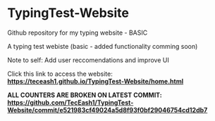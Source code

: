 # TypingTest-Website
Github repository for my typing website - BASIC

A typing test webiste (basic - added functionality comming soon)

Note to self:
Add user reccomendations and improve UI

Click this link to access the website: **https://teceash1.github.io/TypingTest-Website/home.html**

**ALL COUNTERS ARE BROKEN ON LATEST COMMIT: https://github.com/TecEash1/TypingTest-Website/commit/e521983cf49024a5d8f93f0bf29046754cd12db7**
